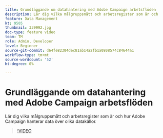 ```yaml
---
title: Grundläggande om datahantering med Adobe Campaign arbetsflöden
description: Lär dig vilka målgruppsmått och arbetsregister som är och hur Adobe Campaign hanterar data över olika datakällor.
feature: Data Management
kt: 9505
thumbnail: 339992.jpg
doc-type: feature video
team: TM
role: Admin, Developer
level: Beginner
source-git-commit: d64fe82304dec81ab14a2fb1a0808574c84644a1
workflow-type: tm+mt
source-wordcount: '52'
ht-degree: 0%

---
```


# Grundläggande om datahantering med Adobe Campaign arbetsflöden

Lär dig vilka målgruppsmått och arbetsregister som är och hur Adobe Campaign hanterar data över olika datakällor.

>[!VIDEO](https://video.tv.adobe.com/v/339992?quality=12)
